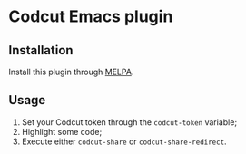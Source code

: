 # Codcut Emacs plugin

## Installation
Install this plugin through [MELPA](http://melpa.org).

## Usage
1) Set your Codcut token through the `codcut-token` variable;
2) Highlight some code;
3) Execute either `codcut-share` or `codcut-share-redirect`.
